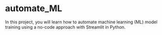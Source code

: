 # automate_ML
In this project, you will learn how to automate machine learning (ML) model training using a no-code approach with Streamlit in Python.
